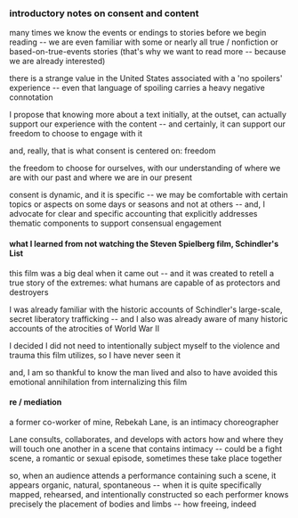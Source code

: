 ### introductory notes on consent and content

many times we know the events or endings to stories before we begin reading -- we are even familiar with some or nearly all true / nonfiction or based-on-true-events stories (that's why we want to read more -- because we are already interested)

there is a strange value in the United States associated with a 'no spoilers' experience -- even that language of spoiling carries a heavy negative connotation

I propose that knowing more about a text initially, at the outset, can actually support our experience with the content -- and certainly, it can support our freedom to choose to engage with it

and, really, that is what consent is centered on: freedom

the freedom to choose for ourselves, with our understanding of where we are with our past and where we are in our present

consent is dynamic, and it is specific -- we may be comfortable with certain topics or aspects on some days or seasons and not at others -- and, I advocate for clear and specific accounting that explicitly addresses thematic components to support consensual engagement

#### what I learned from not watching the Steven Spielberg film, Schindler's List
this film was a big deal when it came out -- and it was created to retell a true story of the extremes: what humans are capable of as protectors and destroyers

I was already familiar with the historic accounts of Schindler's large-scale, secret liberatory trafficking -- and I also was already aware of many historic accounts of the atrocities of World War II

I decided I did not need to intentionally subject myself to the violence and trauma this film utilizes, so I have never seen it

and, I am so thankful to know the man lived and also to have avoided this emotional annihilation from internalizing this film

#### re / mediation

a former co-worker of mine, Rebekah Lane, is an intimacy choreographer

Lane consults, collaborates, and develops with actors how and where they will touch one another in a scene that contains intimacy -- could be a fight scene, a romantic or sexual episode, sometimes these take place together

so, when an audience attends a performance containing such a scene, it appears organic, natural, spontaneous -- when it is quite specifically mapped, rehearsed, and intentionally constructed so each performer knows precisely the placement of bodies and limbs -- how freeing, indeed
